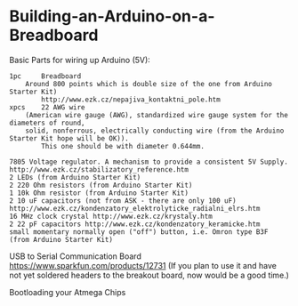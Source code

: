 # Building-an-Arduino-on-a-Breadboard

Basic Parts for wiring up Arduino (5V):
  
  	1pc 	Breadboard
		Around 800 points which is double size of the one from Arduino Starter Kit)   
        	http://www.ezk.cz/nepajiva_kontaktni_pole.htm
  	xpcs 	22 AWG wire
		(American wire gauge (AWG), standardized wire gauge system for the diameters of round,
		solid, nonferrous, electrically conducting wire (from the Arduino Starter Kit hope will be OK)).  
        	This one should be with diameter 0.644mm.
		
    7805 Voltage regulator. A mechanism to provide a consistent 5V Supply. http://www.ezk.cz/stabilizatory_reference.htm
    2 LEDs (from Arduino Starter Kit) 
    2 220 Ohm resistors (from Arduino Starter Kit) 
    1 10k Ohm resistor (from Arduino Starter Kit) 
    2 10 uF capacitors (not from ASK - there are only 100 uF) http://www.ezk.cz/kondenzatory_elektrolyticke_radialni_elrs.htm
    16 MHz clock crystal http://www.ezk.cz/krystaly.htm
    2 22 pF capacitors http://www.ezk.cz/kondenzatory_keramicke.htm
    small momentary normally open ("off") button, i.e. Omron type B3F (from Arduino Starter Kit) 
    
USB to Serial Communication Board
    https://www.sparkfun.com/products/12731 (If you plan to use it and have not yet soldered headers to the breakout board, now                would be a good time.)
    
Bootloading your Atmega Chips
    
          
         
    
